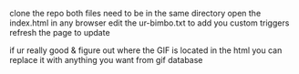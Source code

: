 clone the repo
both files need to be in the same directory
open the index.html in any browser
edit the ur-bimbo.txt to add you custom triggers
refresh the page to update 

if ur really good & figure out where the GIF is located in the html you can replace it with anything you want from gif database
